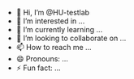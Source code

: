 - 👋 Hi, I’m @HU-testlab
- 👀 I’m interested in ...
- 🌱 I’m currently learning ...
- 💞️ I’m looking to collaborate on ...
- 📫 How to reach me ...
- 😄 Pronouns: ...
- ⚡ Fun fact: ...

<!---
HU-testlab/HU-testlab is a ✨ special ✨ repository because its `README.md` (this file) appears on your GitHub profile.
You can click the Preview link to take a look at your changes.
--->
